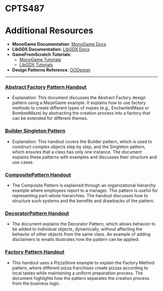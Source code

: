 # CPTS487


# Additional Resources
- **MonoGame Documentation**: [MonoGame Docs](http://www.monogame.net/documentation/?page=main)
- **LibGDX Documentation**: [LibGDX Docs](https://libgdx.badlogicgames.com/documentation/)
- **GameFromScratch Tutorials**:  
  - [MonoGame Tutorials](https://www.gamefromscratch.com/page/MonoGame-Tutorial-Series.aspx)
  - [LibGDX Tutorials](https://www.gamefromscratch.com/page/LibGDX-Tutorial-series.aspx)
- **Design Patterns Reference**: [OODesign](https://www.oodesign.com/)


---

### [Abstract Factory Pattern Handout](https://github.com/MarkShinozaki/CPTS487-SoftwareDesign-Architecture/blob/Additional-Resources/AbstractFactoryPattern_handout%20(1).pdf)

- Explanation: This document discusses the Abstract Factory design pattern using a MazeGame example. It explains how to use factory methods to create different types of mazes (e.g., EnchantedMaze or BombedMaze) by abstracting the creation process into a factory that can be extended for different themes.


### [Builder Singleton Pattern](https://github.com/MarkShinozaki/CPTS487-SoftwareDesign-Architecture/blob/Additional-Resources/Builder_Singleton_Patterns_handout.pdf)

- Explanation: This handout covers the Builder pattern, which is used to construct complex objects step by step, and the Singleton pattern, which ensures that a class has only one instance. The document explains these patterns with examples and discusses their structure and use cases.


### [CompositePattern Handout](https://github.com/MarkShinozaki/CPTS487-SoftwareDesign-Architecture/blob/Additional-Resources/CompositePattern_handout%20(1).pdf)

- The Composite Pattern is explained through an organizational hierarchy example where employees report to a manager. This pattern is useful for representing part-whole hierarchies. The handout discusses how to structure such systems and the benefits and drawbacks of the pattern.



### [DecoratorPattern Handout](https://github.com/MarkShinozaki/CPTS487-SoftwareDesign-Architecture/blob/Additional-Resources/DecoratorPattern_handout.pdf)

- The document explains the Decorator Pattern, which allows behavior to be added to individual objects, dynamically, without affecting the behavior of other objects from the same class. An example of adding disclaimers to emails illustrates how the pattern can be applied.


### [Factory Pattern Handout](https://github.com/MarkShinozaki/CPTS487-SoftwareDesign-Architecture/blob/Additional-Resources/FactoryPattern_handout%20(2).pdf)

- This handout uses a PizzaStore example to explain the Factory Method pattern, where different pizza franchises create pizzas according to local tastes while maintaining a uniform preparation process. The document highlights how the pattern separates the creation process from the business logic.

























